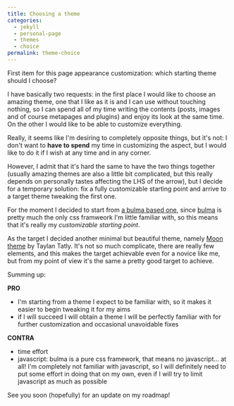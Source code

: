 ```yaml
---
title: Choosing a theme
categories:
  - jekyll
  - personal-page
  - themes
  - choice
permalink: theme-choice
---
```


First item for this page appearance customization: which starting theme should
I choose?

I have basically two requests: in the first place I would like to choose an
amazing theme, one that I like as it is and I can use without touching nothing,
so I can spend all of my time writing the contents (posts, images and of course
metapages and plugins) and enjoy its look at the same time. On the other I
would like to be able to customize everything.

Really, it seems like I'm desiring to completely opposite things, but it's not:
I don't want to **have to spend** my time in customizing the aspect, but I
would like to do it if I wish at any time and in any corner.

However, I admit that it's hard the same to have the two things together
(usually amazing themes are also a little bit complicated, but this really
depends on personally tastes affecting the LHS of the arrow), but I decide for
a temporary solution: fix a fully customizable starting point and arrive to a
target theme tweaking the first one.

For the moment I decided to start from [a bulma based
one](https://www.csrhymes.com/bulma-clean-theme/page-with-contents/), since
[bulma](https://bulma.io/) is pretty much the only css framweork I'm little
familiar with, so this means that it's really my *customizable starting point*.

As the target I decided another minimal but beautiful theme, namely [Moon
theme](http://taylantatli.github.io/Moon/) by Taylan Tatly. It's not so much
complicate, there are really few elements, and this makes the target achievable
even for a novice like me, but from my point of view it's the same a pretty
good target to achieve.

Summing up:

**PRO**
- I'm starting from a theme I expect to be familiar with, so it makes it easier
  to begin tweaking it for my aims
- if I will succeed I will obtain a theme I will be perfectly familiar with for
  further customization and occasional unavoidable fixes

**CONTRA**
- time effort
- javascript: bulma is a pure css framework, that means no javascript... at
  all! I'm completely not familiar with javascript, so I will definitely need
  to put some effort in doing that on my own, even if I will try to limit
  javascript as much as possible

See you soon (hopefully) for an update on my roadmap!
